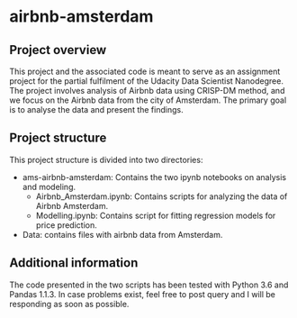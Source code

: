 # airbnb-amsterdam

## Project overview
This project and the associated code is meant to serve as an assignment project for the partial fulfilment of the Udacity Data Scientist Nanodegree. The project involves analysis of Airbnb data using CRISP-DM method, and we focus on the Airbnb data from the city of Amsterdam. The primary goal is to analyse the data and present the findings.

## Project structure
This project structure is divided into two directories:
- ams-airbnb-amsterdam: Contains the two ipynb notebooks on analysis and modeling.
  - Airbnb_Amsterdam.ipynb: Contains scripts for analyzing the data of Airbnb Amsterdam.
  - Modelling.ipynb: Contains script for fitting regression models for price prediction.
- Data: contains files with airbnb data from Amsterdam.

## Additional information
The code presented in the two scripts has been tested with Python 3.6 and Pandas 1.1.3. In case problems exist, feel free to post query and I will be responding as soon as possible.
